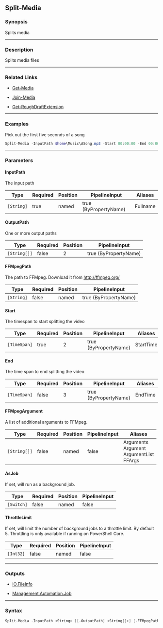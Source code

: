 Split-Media
-----------

### Synopsis
Splits media

---

### Description

Splits media files

---

### Related Links
* [Get-Media](Get-Media.md)

* [Join-Media](Join-Media.md)

* [Get-RoughDraftExtension](Get-RoughDraftExtension.md)

---

### Examples
Pick out the first five seconds of a song

```PowerShell
Split-Media -InputPath $home\Music\ASong.mp3 -Start 00:00:00 -End 00:00:05
```

---

### Parameters
#### **InputPath**
The input path

|Type      |Required|Position|PipelineInput        |Aliases |
|----------|--------|--------|---------------------|--------|
|`[String]`|true    |named   |true (ByPropertyName)|Fullname|

#### **OutputPath**
One or more output paths

|Type        |Required|Position|PipelineInput        |
|------------|--------|--------|---------------------|
|`[String[]]`|false   |2       |true (ByPropertyName)|

#### **FFMpegPath**
The path to FFMpeg.  Download it from http://ffmpeg.org/

|Type      |Required|Position|PipelineInput        |
|----------|--------|--------|---------------------|
|`[String]`|false   |named   |true (ByPropertyName)|

#### **Start**
The timespan to start splitting the video

|Type        |Required|Position|PipelineInput        |Aliases  |
|------------|--------|--------|---------------------|---------|
|`[TimeSpan]`|true    |2       |true (ByPropertyName)|StartTime|

#### **End**
The time span to end splitting the video

|Type        |Required|Position|PipelineInput        |Aliases|
|------------|--------|--------|---------------------|-------|
|`[TimeSpan]`|false   |3       |true (ByPropertyName)|EndTime|

#### **FFMpegArgument**
A list of additional arguments to FFMpeg.

|Type        |Required|Position|PipelineInput|Aliases                                           |
|------------|--------|--------|-------------|--------------------------------------------------|
|`[String[]]`|false   |named   |false        |Arguments<br/>Argument<br/>ArgumentList<br/>FFArgs|

#### **AsJob**
If set, will run as a background job.

|Type      |Required|Position|PipelineInput|
|----------|--------|--------|-------------|
|`[Switch]`|false   |named   |false        |

#### **ThrottleLimit**
If set, will limit the number of background jobs to a throttle limit.
By default 5.
Throttling is only available if running on PowerShell Core.

|Type     |Required|Position|PipelineInput|
|---------|--------|--------|-------------|
|`[Int32]`|false   |named   |false        |

---

### Outputs
* [IO.FileInfo](https://learn.microsoft.com/en-us/dotnet/api/System.IO.FileInfo)

* [Management.Automation.Job](https://learn.microsoft.com/en-us/dotnet/api/System.Management.Automation.Job)

---

### Syntax
```PowerShell
Split-Media -InputPath <String> [[-OutputPath] <String[]>] [-FFMpegPath <String>] [-Start] <TimeSpan> [[-End] <TimeSpan>] [-FFMpegArgument <String[]>] [-AsJob] [-ThrottleLimit <Int32>] [<CommonParameters>]
```
